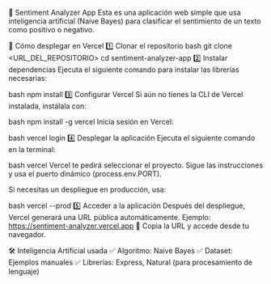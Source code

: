 🧠 Sentiment Analyzer App
Esta es una aplicación web simple que usa inteligencia artificial (Naive Bayes) para clasificar el sentimiento de un texto como positivo o negativo.

🚀 Cómo desplegar en Vercel
1️⃣ Clonar el repositorio
bash
git clone <URL_DEL_REPOSITORIO>
cd sentiment-analyzer-app
2️⃣ Instalar dependencias
Ejecuta el siguiente comando para instalar las librerías necesarias:

bash
npm install
3️⃣ Configurar Vercel
Si aún no tienes la CLI de Vercel instalada, instálala con:

bash
npm install -g vercel
Inicia sesión en Vercel:

bash
vercel login
4️⃣ Desplegar la aplicación
Ejecuta el siguiente comando en la terminal:

bash
vercel
Vercel te pedirá seleccionar el proyecto. Sigue las instrucciones y usa el puerto dinámico (process.env.PORT).

Si necesitas un despliegue en producción, usa:

bash
vercel --prod
5️⃣ Acceder a la aplicación
Después del despliegue, Vercel generará una URL pública automáticamente. Ejemplo: https://sentiment-analyzer.vercel.app 📌 Copia la URL y accede desde tu navegador.

🛠️ Inteligencia Artificial usada
✅ Algoritmo: Naive Bayes ✅ Dataset: Ejemplos manuales ✅ Librerías: Express, Natural (para procesamiento de lenguaje)
